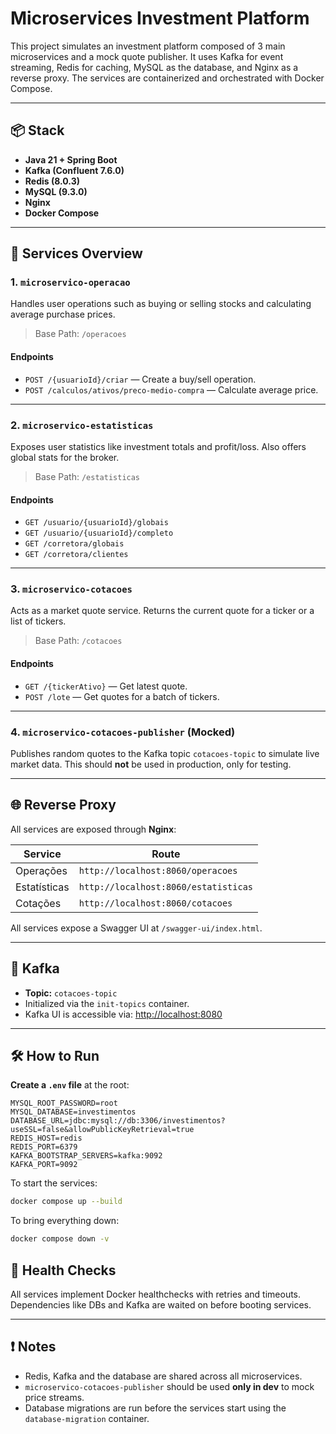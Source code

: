 # Microservices Investment Platform

This project simulates an investment platform composed of 3 main microservices and a mock quote publisher.
It uses Kafka for event streaming, Redis for caching, MySQL as the database, and Nginx as a reverse proxy.
The services are containerized and orchestrated with Docker Compose.

---

## 📦 Stack

* **Java 21 + Spring Boot**
* **Kafka (Confluent 7.6.0)**
* **Redis (8.0.3)**
* **MySQL (9.3.0)**
* **Nginx**
* **Docker Compose**

---

## 🧩 Services Overview

### 1. `microservico-operacao`

Handles user operations such as buying or selling stocks and calculating average purchase prices.

> Base Path: `/operacoes`

#### Endpoints

* `POST /{usuarioId}/criar` — Create a buy/sell operation.
* `POST /calculos/ativos/preco-medio-compra` — Calculate average price.

---

### 2. `microservico-estatisticas`

Exposes user statistics like investment totals and profit/loss. Also offers global stats for the broker.

> Base Path: `/estatisticas`

#### Endpoints

* `GET /usuario/{usuarioId}/globais`
* `GET /usuario/{usuarioId}/completo`
* `GET /corretora/globais`
* `GET /corretora/clientes`

---

### 3. `microservico-cotacoes`

Acts as a market quote service. Returns the current quote for a ticker or a list of tickers.

> Base Path: `/cotacoes`

#### Endpoints

* `GET /{tickerAtivo}` — Get latest quote.
* `POST /lote` — Get quotes for a batch of tickers.

---

### 4. `microservico-cotacoes-publisher` (Mocked)

Publishes random quotes to the Kafka topic `cotacoes-topic` to simulate live market data. This should **not** be used in production, only for testing.

---

## 🌐 Reverse Proxy

All services are exposed through **Nginx**:

| Service      | Route                                |
|--------------|--------------------------------------|
| Operações    | `http://localhost:8060/operacoes`    |
| Estatísticas | `http://localhost:8060/estatisticas` |
| Cotações     | `http://localhost:8060/cotacoes`     |

All services expose a Swagger UI at `/swagger-ui/index.html`.

---

## 🔌 Kafka

* **Topic:** `cotacoes-topic`
* Initialized via the `init-topics` container.
* Kafka UI is accessible via: [http://localhost:8080](http://localhost:8080)

---

## 🛠️ How to Run

**Create a `.env` file** at the root:

```env
MYSQL_ROOT_PASSWORD=root
MYSQL_DATABASE=investimentos
DATABASE_URL=jdbc:mysql://db:3306/investimentos?useSSL=false&allowPublicKeyRetrieval=true
REDIS_HOST=redis
REDIS_PORT=6379
KAFKA_BOOTSTRAP_SERVERS=kafka:9092
KAFKA_PORT=9092
```


To start the services:

```bash
docker compose up --build
```

To bring everything down:

```bash
docker compose down -v
```

## 🚦 Health Checks

All services implement Docker healthchecks with retries and timeouts. Dependencies like DBs and Kafka are waited on before booting services.

---

## ❗ Notes

* Redis, Kafka and the database are shared across all microservices.
* `microservico-cotacoes-publisher` should be used **only in dev** to mock price streams.
* Database migrations are run before the services start using the `database-migration` container.